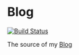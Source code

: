 # Blog

[![Build Status](https://travis-ci.org/xsxun/Blog.svg?branch=master)](https://travis-ci.org/xsxun/Blog)

The source of my [Blog](https://xsxun.github.io/)
